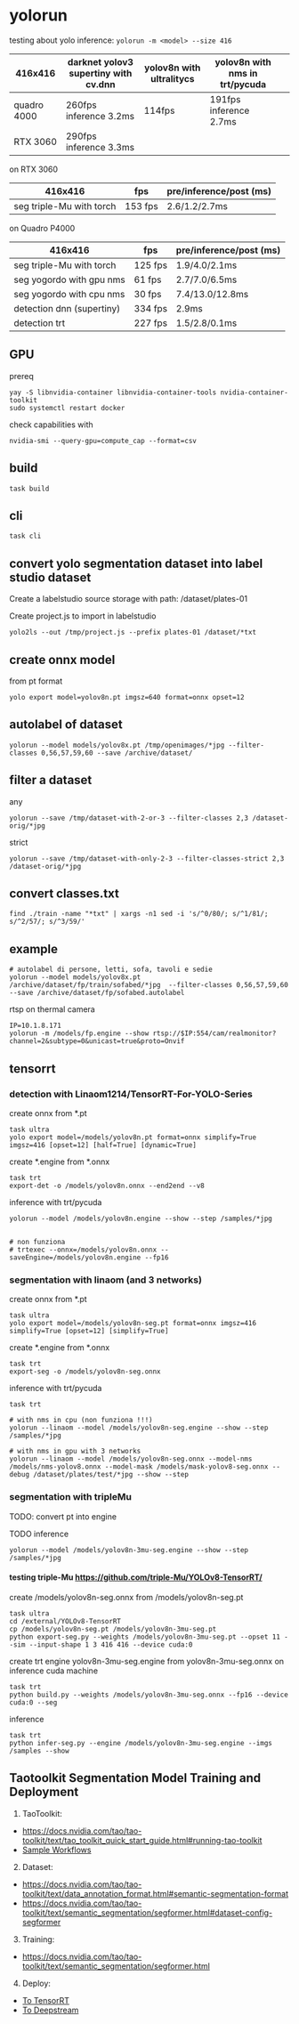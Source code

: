 # yolorun

testing about yolo inference: ```yolorun -m <model> --size 416```

| 416x416 | darknet yolov3 supertiny with cv.dnn  | yolov8n with ultralitycs | yolov8n with nms in trt/pycuda |  |
|---|---|---|---|---|
| quadro 4000 | 260fps inference 3.2ms | 114fps | 191fps inference 2.7ms |  |
| RTX 3060 | 290fps inference 3.3ms |  |  |  |

on RTX 3060

| 416x416 | fps | pre/inference/post (ms) |  
|---|---|--|
| seg triple-Mu with torch | 153 fps | 2.6/1.2/2.7ms | 

on Quadro P4000

| 416x416 | fps | pre/inference/post (ms) |  
|---|---|--|
| seg triple-Mu with torch    | 125 fps | 1.9/4.0/2.1ms | 
| seg yogordo with gpu nms    | 61 fps  | 2.7/7.0/6.5ms |
| seg yogordo with cpu nms    | 30 fps  | 7.4/13.0/12.8ms |
| detection dnn (supertiny)   | 334 fps | 2.9ms |
| detection trt               | 227 fps | 1.5/2.8/0.1ms |

## GPU

prereq
```
yay -S libnvidia-container libnvidia-container-tools nvidia-container-toolkit
sudo systemctl restart docker
```

check capabilities with
```
nvidia-smi --query-gpu=compute_cap --format=csv
```


## build

```
task build
```

## cli

```
task cli
```

## convert yolo segmentation dataset into label studio dataset


Create a labelstudio source storage with path: /dataset/plates-01 

Create project.js to import in labelstudio
```
yolo2ls --out /tmp/project.js --prefix plates-01 /dataset/*txt
```

## create onnx model

from pt format
```
yolo export model=yolov8n.pt imgsz=640 format=onnx opset=12
```

## autolabel of dataset

```
yolorun --model models/yolov8x.pt /tmp/openimages/*jpg --filter-classes 0,56,57,59,60 --save /archive/dataset/
```

## filter a dataset

any
```
yolorun --save /tmp/dataset-with-2-or-3 --filter-classes 2,3 /dataset-orig/*jpg

```


strict
```
yolorun --save /tmp/dataset-with-only-2-3 --filter-classes-strict 2,3 /dataset-orig/*jpg

```

## convert classes.txt

```
find ./train -name "*txt" | xargs -n1 sed -i 's/^0/80/; s/^1/81/; s/^2/57/; s/^3/59/'
```

## example

```
# autolabel di persone, letti, sofa, tavoli e sedie
yolorun --model models/yolov8x.pt /archive/dataset/fp/train/sofabed/*jpg  --filter-classes 0,56,57,59,60 --save /archive/dataset/fp/sofabed.autolabel
```

rtsp on thermal camera
```
IP=10.1.8.171
yolorun -m /models/fp.engine --show rtsp://$IP:554/cam/realmonitor?channel=2&subtype=0&unicast=true&proto=Onvif
```

## tensorrt 


### detection with Linaom1214/TensorRT-For-YOLO-Series

create onnx from *.pt 
```
task ultra
yolo export model=/models/yolov8n.pt format=onnx simplify=True imgsz=416 [opset=12] [half=True] [dynamic=True]
```

create *.engine from *.onnx
```
task trt
export-det -o /models/yolov8n.onnx --end2end --v8
```

inference with trt/pycuda
```
yolorun --model /models/yolov8n.engine --show --step /samples/*jpg


# non funziona
# trtexec --onnx=/models/yolov8n.onnx --saveEngine=/models/yolov8n.engine --fp16
```


### segmentation with linaom (and 3 networks)

create onnx from *.pt
```
task ultra
yolo export model=/models/yolov8n-seg.pt format=onnx imgsz=416 simplify=True [opset=12] [simplify=True]
```

create *.engine from *.onnx
```
task trt
export-seg -o /models/yolov8n-seg.onnx 
```
inference with trt/pycuda
```
task trt

# with nms in cpu (non funziona !!!)
yolorun --linaom --model /models/yolov8n-seg.engine --show --step /samples/*jpg

# with nms in gpu with 3 networks
yolorun --linaom --model /models/yolov8n-seg.onnx --model-nms /models/nms-yolov8.onnx --model-mask /models/mask-yolov8-seg.onnx --debug /dataset/plates/test/*jpg --show --step
```

### segmentation with tripleMu

TODO: convert pt into engine

TODO inference
```
yolorun --model /models/yolov8n-3mu-seg.engine --show --step /samples/*jpg
```




#### testing triple-Mu https://github.com/triple-Mu/YOLOv8-TensorRT/


create /models/yolov8n-seg.onnx from /models/yolov8n-seg.pt
```
task ultra
cd /external/YOLOv8-TensorRT
cp /models/yolov8n-seg.pt /models/yolov8n-3mu-seg.pt
python export-seg.py --weights /models/yolov8n-3mu-seg.pt --opset 11 --sim --input-shape 1 3 416 416 --device cuda:0

```

create trt engine yolov8n-3mu-seg.engine from yolov8n-3mu-seg.onnx on inference cuda machine
```
task trt
python build.py --weights /models/yolov8n-3mu-seg.onnx --fp16 --device cuda:0 --seg
```

inference
```
task trt
python infer-seg.py --engine /models/yolov8n-3mu-seg.engine --imgs /samples --show
```

## Taotoolkit Segmentation Model Training and Deployment

1) TaoToolkit:
- https://docs.nvidia.com/tao/tao-toolkit/text/tao_toolkit_quick_start_guide.html#running-tao-toolkit
- [Sample Workflows](https://catalog.ngc.nvidia.com/orgs/nvidia/teams/tao/resources/cv_samples)

2) Dataset:
- https://docs.nvidia.com/tao/tao-toolkit/text/data_annotation_format.html#semantic-segmentation-format
- https://docs.nvidia.com/tao/tao-toolkit/text/semantic_segmentation/segformer.html#dataset-config-segformer

3) Training:
- https://docs.nvidia.com/tao/tao-toolkit/text/semantic_segmentation/segformer.html

4) Deploy:
- [To TensorRT](https://docs.nvidia.com/tao/tao-toolkit/text/tao_deploy/segformer.html)
- [To Deepstream](https://docs.nvidia.com/tao/tao-toolkit/text/ds_tao/segformer_ds.html#deploying-to-deepstream-segformer)